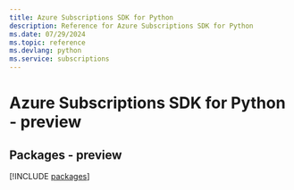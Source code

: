 ```yaml
---
title: Azure Subscriptions SDK for Python
description: Reference for Azure Subscriptions SDK for Python
ms.date: 07/29/2024
ms.topic: reference
ms.devlang: python
ms.service: subscriptions
---
```

# Azure Subscriptions SDK for Python - preview
## Packages - preview
[!INCLUDE [packages](subscriptions-index.md)]